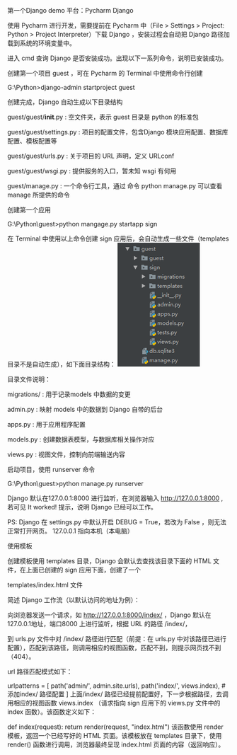 第一个Django demo
平台：Pycharm Django

使用 Pycharm 进行开发，需要提前在 Pycharm 中（File > Settings > Project: Python > Project Interpreter）下载 Django ，安装过程会自动把 Django 路径加载到系统的环境变量中。

进入 cmd 查询 Django 是否安装成功。出现以下一系列命令，说明已安装成功。



 

创建第一个项目 guest ，可在 Pycharm 的 Terminal 中使用命令行创建

G:\Python>django-admin startproject guest

创建完成，Django 自动生成以下目录结构

guest/guest/__init__.py : 空文件夹，表示 guest 目录是 python 的标准包

guest/guest/settings.py : 项目的配置文件，包含Django 模块应用配置、数据库配置、模板配置等

guest/guest/urls.py : 关于项目的 URL 声明，定义 URLconf

guest/guest/wsgi.py : 提供服务的入口，暂未知 wsgi 有何用

guest/manage.py : 一个命令行工具，通过 命令  python manage.py 可以查看 manage 所提供的命令

 

创建第一个应用

G:\Python\guest>python mangage.py startapp sign

在 Terminal 中使用以上命令创建 sign 应用后，会自动生成一些文件（templates 目录不是自动生成），如下面目录结构：
![image](https://github.com/chenzy01/guest/blob/master/image/%E5%88%9B%E5%BB%BA%E7%AC%AC%E4%B8%80%E4%B8%AA%E5%BA%94%E7%94%A8.png)


目录文件说明：

migrations/ : 用于记录models 中数据的变更

admin.py : 映射 models 中的数据到 Django 自带的后台

apps.py : 用于应用程序配置

models.py : 创建数据表模型，与数据库相关操作对应

views.py : 视图文件，控制向前端输送内容

 

启动项目，使用 runserver 命令

G:\Python\guest>python manage.py runserver

Django 默认在127.0.0.1:8000 进行监听，在浏览器输入 http://127.0.0.1:8000 , 若可见 It worked! 提示，说明 Django 已经可以工作。

PS: Django 在 settings.py 中默认开启 DEBUG = True，若改为 False ，则无法正常打开网页。 127.0.0.1 指向本机（本电脑）

 

使用模板

创建模板使用 templates 目录，Django 会默认去查找该目录下面的 HTML 文件，在上面已创建的 sign 应用下面，创建了一个

templates/index.html 文件

 

简述 Django 工作流（以默认访问的地址为例）：

向浏览器发送一个请求，如 http://127.0.0.1:8000/index/ ，Django 默认在127.0.0.1地址，端口8000 上进行监听，根据 URL 的路径 /index/，

到 urls.py 文件中对 /index/ 路径进行匹配（前提：在 urls.py 中对该路径已进行配置），匹配到该路径，则调用相应的视图函数，匹配不到，则提示网页找不到（404）。

url 路径匹配模式如下：

urlpatterns = [
    path('admin/', admin.site.urls),
    path('index/', views.index), #添加index/ 路径配置
]
上面/index/ 路径已经提前配置好，下一步根据路径，去调用相应的视图函数 views.index （请求指向 sign 应用下的 views.py 文件中的 index 函数）。该函数定义如下：

def index(request):
    return render(request, "index.html")
该函数使用 render 模板，返回一个已经写好的 HTML 页面。该模板放在 templates 目录下，使用render() 函数进行调用，浏览器最终呈现 index.html 页面的内容（返回响应）。
